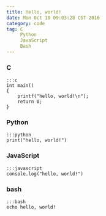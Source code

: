 ```yaml
---
title: Hello, world!
date: Mon Oct 10 09:03:28 CST 2016
category: code
tag: C
     Python
     JavaScript
     Bash
---
```


### C

    :::c
    int main()
    {
        printf("hello, world!\n");
        return 0;
    }

### Python

    :::python
    print("hello, world!")

### JavaScript

    :::javascript
    console.log("hello, world!")

### bash

    :::bash
    echo hello, world!
